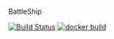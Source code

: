 BattleShip

[![Build Status](https://travis-ci.com/wolferl42195/battleships.svg)](https://travis-ci.com/wolferl42195/battleships)
[![docker build](https://img.shields.io/docker/cloud/build/wolferl42195/battleship)](https://cloud.docker.com/u/fanjups/repository/docker/wolferl/battleship)


